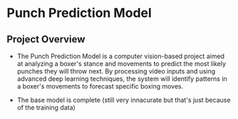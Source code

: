 # Punch Prediction Model

## Project Overview
- The Punch Prediction Model is a computer vision-based project aimed at analyzing a boxer's stance and movements to predict the most likely punches they will throw next. By processing video inputs and using advanced deep learning techniques, the system will identify patterns in a boxer's movements to forecast specific boxing moves. 

- The base model is complete (still very innacurate but that's just because of the training data)
